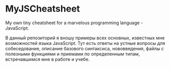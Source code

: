 # MyJSCheatsheet
My own tiny cheatsheet for a marvelous programming language - JavaScript.

В данный репозиторий я вношу примеры всех основных, известных мне возможностей языка JavaScript.
Тут есть ответы на устные вопросы для собеседование, описание базового синтаксиса, нововведения,
файлы с полезными функциями и приемами по определенным типам, встречавшимся мне в работе и учебе.
